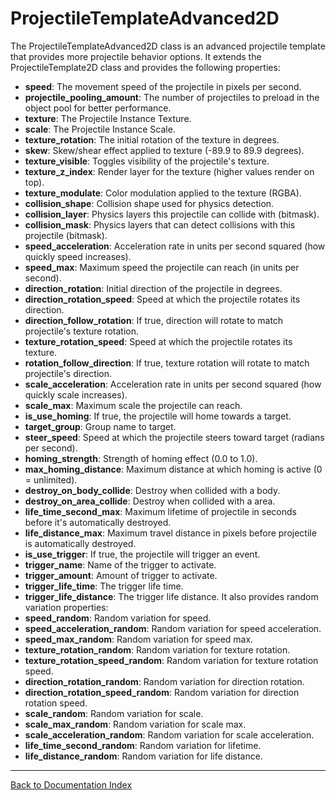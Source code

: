 # ProjectileTemplateAdvanced2D
The ProjectileTemplateAdvanced2D class is an advanced projectile template that provides more projectile behavior options. It extends the ProjectileTemplate2D class and provides the following properties:
- **speed**: The movement speed of the projectile in pixels per second.
- **projectile_pooling_amount**: The number of projectiles to preload in the object pool for better performance.
- **texture**: The Projectile Instance Texture.
- **scale**: The Projectile Instance Scale.
- **texture_rotation**: The initial rotation of the texture in degrees.
- **skew**: Skew/shear effect applied to texture (-89.9 to 89.9 degrees).
- **texture_visible**: Toggles visibility of the projectile's texture.
- **texture_z_index**: Render layer for the texture (higher values render on top).
- **texture_modulate**: Color modulation applied to the texture (RGBA).
- **collision_shape**: Collision shape used for physics detection.
- **collision_layer**: Physics layers this projectile can collide with (bitmask).
- **collision_mask**: Physics layers that can detect collisions with this projectile (bitmask).
- **speed_acceleration**: Acceleration rate in units per second squared (how quickly speed increases).
- **speed_max**: Maximum speed the projectile can reach (in units per second).
- **direction_rotation**: Initial direction of the projectile in degrees.
- **direction_rotation_speed**: Speed at which the projectile rotates its direction.
- **direction_follow_rotation**: If true, direction will rotate to match projectile's texture rotation.
- **texture_rotation_speed**: Speed at which the projectile rotates its texture.
- **rotation_follow_direction**: If true, texture rotation will rotate to match projectile's direction.
- **scale_acceleration**: Acceleration rate in units per second squared (how quickly scale increases).
- **scale_max**: Maximum scale the projectile can reach.
- **is_use_homing**: If true, the projectile will home towards a target.
- **target_group**: Group name to target.
- **steer_speed**: Speed at which the projectile steers toward target (radians per second).
- **homing_strength**: Strength of homing effect (0.0 to 1.0).
- **max_homing_distance**: Maximum distance at which homing is active (0 = unlimited).
- **destroy_on_body_collide**: Destroy when collided with a body.
- **destroy_on_area_collide**: Destroy when collided with a area.
- **life_time_second_max**: Maximum lifetime of projectile in seconds before it's automatically destroyed.
- **life_distance_max**: Maximum travel distance in pixels before projectile is automatically destroyed.
- **is_use_trigger**: If true, the projectile will trigger an event.
- **trigger_name**: Name of the trigger to activate.
-   **trigger_amount**: Amount of trigger to activate.
-   **trigger_life_time**: The trigger life time.
-   **trigger_life_distance**: The trigger life distance.
It also provides random variation properties:
-   **speed_random**: Random variation for speed.
-   **speed_acceleration_random**: Random variation for speed acceleration.
-   **speed_max_random**: Random variation for speed max.
-   **texture_rotation_random**: Random variation for texture rotation.
-   **texture_rotation_speed_random**: Random variation for texture rotation speed.
-   **direction_rotation_random**: Random variation for direction rotation.
-   **direction_rotation_speed_random**: Random variation for direction rotation speed.
-   **scale_random**: Random variation for scale.
-   **scale_max_random**: Random variation for scale max.
-   **scale_acceleration_random**: Random variation for scale acceleration.
-   **life_time_second_random**: Random variation for lifetime.
-   **life_distance_random**: Random variation for life distance.
---
[Back to Documentation Index](_sidebar.md)
